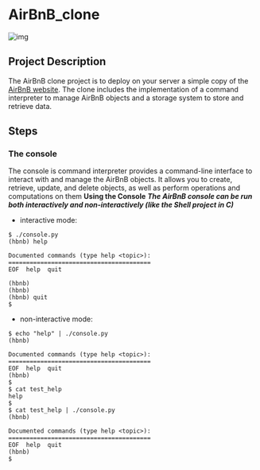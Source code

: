 # AirBnB_clone
![img](https://s3.amazonaws.com/alx-intranet.hbtn.io/uploads/medias/2018/6/65f4a1dd9c51265f49d0.png?X-Amz-Algorithm=AWS4-HMAC-SHA256&X-Amz-Credential=AKIARDDGGGOUSBVO6H7D%2F20230711%2Fus-east-1%2Fs3%2Faws4_request&X-Amz-Date=20230711T163316Z&X-Amz-Expires=86400&X-Amz-SignedHeaders=host&X-Amz-Signature=26ae2c4751c62820b9e5f10a4a57af375c0c117b97a59e00f2bca747df2c3c9d)
## Project Description
The AirBnB clone project is to deploy on your server a simple copy of the [AirBnB website](https://fr.airbnb.com/?_set_bev_on_new_domain=1689093982_NDQ0M2I3YWY1MTcy). The clone includes the implementation of a command interpreter to manage AirBnB objects and a storage system to store and retrieve data.
## Steps
### The console
The console is  command interpreter provides a command-line interface to interact with and manage the AirBnB objects. It allows you to create, retrieve, update, and delete objects, as well as perform operations and computations on them
**Using the Console**
**_The AirBnB console can be run both interactively and non-interactively (like the Shell project in C)_**
* interactive mode:
```
$ ./console.py
(hbnb) help

Documented commands (type help <topic>):
========================================
EOF  help  quit

(hbnb) 
(hbnb) 
(hbnb) quit
$
```
* non-interactive mode:
```
$ echo "help" | ./console.py
(hbnb)

Documented commands (type help <topic>):
========================================
EOF  help  quit
(hbnb) 
$
$ cat test_help
help
$
$ cat test_help | ./console.py
(hbnb)

Documented commands (type help <topic>):
========================================
EOF  help  quit
(hbnb) 
$
```
